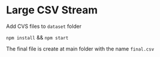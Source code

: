 # Large CSV Stream

Add CVS files to `dataset` folder

`npm install` && `npm start`

The final file is create at main folder with the name `final.csv`
